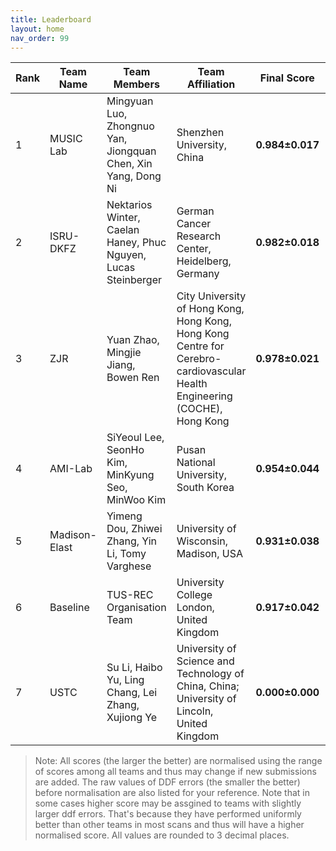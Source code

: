 ```yaml
---
title: Leaderboard
layout: home
nav_order: 99
---
```

| **Rank** | **Team Name** | **Team Members**                              | **Team Affiliation**                      | **Final Score** | **Global Score** | **Local Score** | **Pixel Score** | **Landmark Score** |     **GPE (mm)**      |     **GLE (mm)**      |     **LPE (mm)**     |     **LLE (mm)**     | **Run Time (s)** |
|----------|---------------|-----------------------------------------------|-------------------------------------------|-----------------|------------------|-----------------|-----------------|--------------------|------------------|------------------|-----------------|-----------------|------------------|
|  1   | MUSIC Lab | Mingyuan Luo, Zhongnuo Yan, Jiongquan Chen, Xin Yang, Dong Ni | Shenzhen University, China | **0.984±0.017** | 0.973±0.028  | 0.995±0.009 | 0.986±0.015 |  0.982±0.019   |  7.191±3.687  | 6.281±3.812  | 0.097±0.014 | 0.084±0.019 | 9.213±1.153  |
|  2   |   ISRU-DKFZ| Nektarios Winter, Caelan Haney, Phuc Nguyen, Lucas Steinberger | German Cancer Research Center, Heidelberg, Germany    | **0.982±0.018** | 0.978±0.025  | 0.987±0.019 | 0.985±0.015 |  0.979±0.023   |  6.858±3.526  |  5.978±3.719  | 0.101±0.016 | 0.088±0.021 | 17.173±1.800 |
|  3   |    ZJR           | Yuan Zhao, Mingjie Jiang, Bowen Ren | City University of Hong Kong, Hong Kong, Hong Kong Centre for Cerebro-cardiovascular Health Engineering (COCHE), Hong Kong    | **0.978±0.021** | 0.987±0.027  | 0.970±0.023 | 0.984±0.016 |  0.973±0.030   |  5.970±3.523  |  5.167±3.682  | 0.111±0.016 | 0.096±0.022 | 46.956±5.617 |
|  4   |  AMI-Lab  | SiYeoul Lee, SeonHo Kim, MinKyung Seo, MinWoo Kim | Pusan National University, South Korea  | **0.954±0.044** | 0.946±0.057  | 0.962±0.043 | 0.962±0.036 |  0.946±0.056   |  9.388±5.358  |  8.459±5.699  | 0.112±0.024 | 0.100±0.033 | 16.964±2.015 |
|  5   | Madison-Elast | Yimeng Dou, Zhiwei Zhang, Yin Li, Tomy Varghese | University of Wisconsin, Madison, USA  | **0.931±0.038** | 0.916±0.055  | 0.947±0.033 | 0.938±0.034 |  0.925±0.045   |  12.093±4.460 |  10.366±5.006 | 0.122±0.019 | 0.107±0.025 | 15.112±1.656 |
|  6   |    Baseline        | TUS-REC Organisation Team                     | University College London, United Kingdom    | **0.917±0.042** | 0.913±0.054  | 0.922±0.041 | 0.929±0.034 |  0.906±0.053   |  12.490±5.462 |  11.129±5.838 | 0.135±0.024 | 0.118±0.031 | 8.135±0.996  |
|  7   |      USTC | Su Li, Haibo Yu, Ling Chang, Lei Zhang, Xujiong Ye | University of Science and Technology of China, China; University of Lincoln, United Kingdom      | **0.000±0.000** | 0.000±0.000  | 0.000±0.000 | 0.000±0.000 |  0.000±0.000   | 92.109±19.549 | 85.843±22.733 | 0.835±0.113 | 0.856±1.379 | 7.471±0.907  |


> Note: All scores (the larger the better) are normalised using the range of scores among all teams and thus may change if new submissions are added. The raw values of DDF errors (the smaller the better) before normalisation are also listed for your reference. Note that in some cases higher score may be assgined to teams with slightly larger ddf errors. That's because they have performed uniformly better than other teams in most scans and thus will have a higher normalised score. All values are rounded to 3 decimal places.
